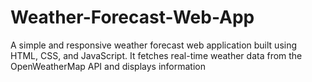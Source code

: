 # Weather-Forecast-Web-App
A simple and responsive weather forecast web application built using HTML, CSS, and JavaScript. It fetches real-time weather data from the OpenWeatherMap API and displays information 

